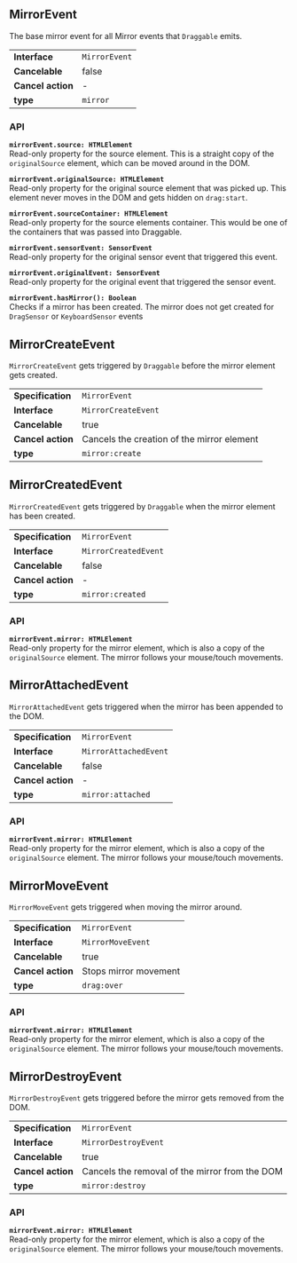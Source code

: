 ## MirrorEvent

The base mirror event for all Mirror events that `Draggable` emits.

| | |
| --------------------- | ---------------------------------------------------------- |
| **Interface**         | `MirrorEvent`                                              |
| **Cancelable**        | false                                                      |
| **Cancel action**     | -                                                          |
| **type**              | `mirror`                                                   |

### API

**`mirrorEvent.source: HTMLElement`**  
Read-only property for the source element. This is a straight copy of the `originalSource`
element, which can be moved around in the DOM.

**`mirrorEvent.originalSource: HTMLElement`**  
Read-only property for the original source element that was picked up. This element never
moves in the DOM and gets hidden on `drag:start`.

**`mirrorEvent.sourceContainer: HTMLElement`**  
Read-only property for the source elements container. This would be one of the containers that
was passed into Draggable.

**`mirrorEvent.sensorEvent: SensorEvent`**  
Read-only property for the original sensor event that triggered this event.

**`mirrorEvent.originalEvent: SensorEvent`**  
Read-only property for the original event  that triggered the sensor event.

**`mirrorEvent.hasMirror(): Boolean`**  
Checks if a mirror has been created. The mirror does not get created for `DragSensor` or `KeyboardSensor` events

## MirrorCreateEvent

`MirrorCreateEvent` gets triggered by `Draggable` before the mirror element gets created.

| | |
| --------------------- | ---------------------------------------------------------- |
| **Specification**     | `MirrorEvent`                                              |
| **Interface**         | `MirrorCreateEvent`                                       |
| **Cancelable**        | true                                                       |
| **Cancel action**     | Cancels the creation of the mirror element                 |
| **type**              | `mirror:create`                                           |

## MirrorCreatedEvent

`MirrorCreatedEvent` gets triggered by `Draggable` when the mirror element has
been created.

| | |
| --------------------- | ---------------------------------------------------------- |
| **Specification**     | `MirrorEvent`                                              |
| **Interface**         | `MirrorCreatedEvent`                                       |
| **Cancelable**        | false                                                      |
| **Cancel action**     | -                                                          |
| **type**              | `mirror:created`                                           |

### API

**`mirrorEvent.mirror: HTMLElement`**  
Read-only property for the mirror element, which is also a copy of the `originalSource` element.
The mirror follows your mouse/touch movements.

## MirrorAttachedEvent

`MirrorAttachedEvent` gets triggered when the mirror has been appended to the DOM.

| | |
| --------------------- | ---------------------------------------------------------- |
| **Specification**     | `MirrorEvent`                                              |
| **Interface**         | `MirrorAttachedEvent`                                      |
| **Cancelable**        | false                                                      |
| **Cancel action**     | -                                                          |
| **type**              | `mirror:attached`                                          |

### API

**`mirrorEvent.mirror: HTMLElement`**  
Read-only property for the mirror element, which is also a copy of the `originalSource` element.
The mirror follows your mouse/touch movements.

## MirrorMoveEvent

`MirrorMoveEvent` gets triggered when moving the mirror around.

| | |
| --------------------- | ---------------------------------------------------------- |
| **Specification**     | `MirrorEvent`                                              |
| **Interface**         | `MirrorMoveEvent`                                          |
| **Cancelable**        | true                                                       |
| **Cancel action**     | Stops mirror movement                                      |
| **type**              | `drag:over`                                                |

### API

**`mirrorEvent.mirror: HTMLElement`**  
Read-only property for the mirror element, which is also a copy of the `originalSource` element.
The mirror follows your mouse/touch movements.

## MirrorDestroyEvent

`MirrorDestroyEvent` gets triggered before the mirror gets removed from the DOM.

| | |
| --------------------- | ---------------------------------------------------------- |
| **Specification**     | `MirrorEvent`                                              |
| **Interface**         | `MirrorDestroyEvent`                                       |
| **Cancelable**        | true                                                       |
| **Cancel action**     | Cancels the removal of the mirror from the DOM             |
| **type**              | `mirror:destroy`                                           |

### API

**`mirrorEvent.mirror: HTMLElement`**  
Read-only property for the mirror element, which is also a copy of the `originalSource` element.
The mirror follows your mouse/touch movements.
